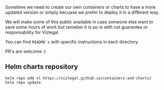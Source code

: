 Sometime we need to create our own containers or charts to have a more updated version or simply becuase we prefer to deploy it in a different way.

We will make some of this public available in case someone else want to save some hours of work but remeber it is as-is with not guarantee or responsability for Vizlegal.

You can find `README's` with specific instructions in each directory.

PR's are welcome :)

## Helm charts repository

    helm repo add vl https://vizlegal.github.io/containers-and-charts/
    helm repo update
